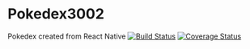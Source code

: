 # Pokedex3002
Pokedex created from React Native
[![Build Status](https://travis-ci.org/dipernaa/Pokedex3002.svg?branch=master)](https://travis-ci.org/dipernaa/Pokedex3002)
[![Coverage Status](https://coveralls.io/repos/github/dipernaa/Pokedex3002/badge.svg?branch=master)](https://coveralls.io/github/dipernaa/Pokedex3002?branch=master)
